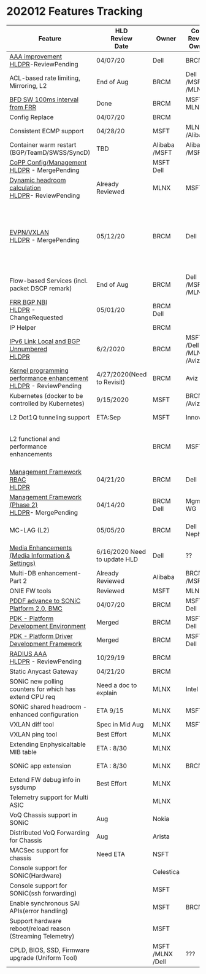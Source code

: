 # 202012 Features Tracking

| Feature  | HLD<br/>Review<br/>Date | Owner| Code<br>Review<br> Owner| Code<br>Review<br>Date | Code PR Status                                                     |
| ----------------------------------- | --------------------- | -----------|-----------| ------------------------ | ------------------------------------------------------------ | 
| [AAA improvement ](https://github.com/Azure/SONiC/blob/a46aa68b3a3ca57fea28c3d139fcef437e0cf0e6/doc/aaa/AAA%20Improvements/AAA%20Improvements.md)<br>[HLDPR](https://github.com/Azure/SONiC/pull/583)-ReviewPending  | 04/07/20     | Dell   | BRCM |   |  |
| ACL-based rate limiting, Mirroring, L2  | End of Aug     | BRCM| Dell<br>/MSFT<br>/MLNX |   |  |
| [BFD SW 100ms interval from FRR](https://github.com/Azure/SONiC/blob/master/doc/bfd/BFD_Enhancement_HLD.md)| Done     | BRCM   | MSFT<br>MLNX|  | New PR for replacing 3838 ? | [3838](https://github.com/Azure/sonic-buildimage/pull/3838) - change requested;<br>[5197](https://github.com/FRRouting/frr/pull/5197) - Merged|
| Config Replace  | 04/07/20     | BRCM|  |   |  | |
| Consistent ECMP support  | 04/28/20     | MSFT| MLNX<br>/Alibaba  |   | [1315](https://github.com/Azure/sonic-swss/pull/1315)- ReviewPending  |
| Container warm restart (BGP/TeamD/SWSS/SyncD) | TBD | Alibaba<br>/MSFT| Alibaba<br>/MSFT | | TBD: PR Links  |
| [CoPP Config/Management](https://github.com/Azure/SONiC/blob/fdc7cff16b7f42f1a1b01dd506279e3e9f9269cb/doc/copp/CoPP%20Config%20and%20Management.md)<br>[HLDPR](https://github.com/Azure/SONiC/pull/606) - MergePending |  | MSFT<br>Dell|  |   | will be cherry picked once merged | [358](https://github.com/Azure/sonic-swss-common/pull/358)-Merged<br>[1333](https://github.com/Azure/sonic-swss/pull/1333)-ReviewPending<br>[4861](https://github.com/Azure/sonic-buildimage/pull/4861)-ChangeRequired|
| [Dynamic headroom calculation](https://github.com/Azure/SONiC/blob/415f19931bccd900ac528b100aafffa6000e82e9/doc/qos/dynamically-headroom-calculation.md)<br>[HLDPR](https://github.com/Azure/SONiC/pull/605)- ReviewPending|   Already Reviewed   |  MLNX  | MSFT |   |   |
| [EVPN/VXLAN](https://github.com/Azure/SONiC/blob/7fbda34ee3315960c164a0c202f39c2ec515cfc3/doc/vxlan/EVPN/EVPN_VXLAN_HLD.md)<br>[HLDPR](https://github.com/Azure/SONiC/pull/437) - MergePending| 05/12/20    |  BRCM|Dell| |[339](https://github.com/Azure/sonic-swss-common/pull/339) - Merged<br>[350](https://github.com/Azure/sonic-swss-common/pull/350) - ReviewPending<br>[1264](https://github.com/Azure/sonic-swss/pull/1264) - FinalReviewAndApprovalPending<br>[1266](https://github.com/Azure/sonic-swss/pull/1266) - FinalReviewAndApprovalPending<br>[1318](https://github.com/Azure/sonic-swss/pull/1318) - ReviewPending<br>[1267](https://github.com/Azure/sonic-swss/pull/1267) - ReviewPending<br>[870](https://github.com/Azure/sonic-utilities/pull/870) - ReviewPending  |
| Flow-based Services (incl. packet DSCP remark)      |  End of Aug   |  BRCM| Dell<br>/MSFT<br>/MLNX |  |    |  |
| [FRR BGP NBI](https://github.com/Azure/SONiC/blob/48e9012c548528b6528745bda9d75b4164e785eb/doc/mgmt/SONiC_Design_Doc_Unified_FRR_Mgmt_Interface.md)<br>[HLDPR](https://github.com/Azure/SONiC/pull/544) - ChangeRequested| 05/01/20    |  BRCM<br>Dell  |  |Need ETA | |
| IP Helper|     |  BRCM|  |   | | |
| [IPv6 Link Local and BGP Unnumbered](https://github.com/Azure/SONiC/blob/3d2e5e66e05bcce0a64f5ad077b96ae2006527fd/doc/ipv6/ipv6_link_local.md)<br>[HLDPR](https://github.com/Azure/SONiC/pull/625) |  6/2/2020   |  BRCM|MSFT<br>/Dell<br>/MLNX<br>/Aviz| | | |
| [Kernel programming performance enhancement](https://github.com/Azure/SONiC/blob/f39c72147209aab8fec5deebb965bf4c91a1f876/doc/platform/nlapi/netlink_api_kernel_programming.md)<br>[HLDPR](https://github.com/Azure/SONiC/pull/493) - ReviewPending| 4/27/2020(Need to Revisit)   |  BRCM| Aviz | Need ETA  |  |
| Kubernetes (docker to be controlled by Kubernetes)       | 9/15/2020    |  MSFT| BRCM<br>/Aviz |   ||  |
| L2 Dot1Q tunneling support       | ETA:Sep |  MSFT| Innovium |ETA: Nov|  |  |
| L2 functional and performance enhancements|     |BRCM|MSFT|   | [885](https://github.com/Azure/sonic-swss/pull/885) - FinalReviewAndApprovalPending<br>[529](https://github.com/Azure/sonic-utilities/pull/529) - NotYetApproved &<br> NeedsConflictResolutions<br>[114](https://github.com/Azure/sonic-snmpagent/pull/114) - Merged|
| [Management Framework RBAC ](https://github.com/Azure/SONiC/blob/48fab9db4f090c5beaea5f7a8fdcb9474d23a4e9/doc/aaa/SONiC%20RBAC.md)<br>[HLDPR]()| 04/21/20|  BRCM  | Dell |  |  |
| [Management Framework (Phase 2)](https://github.com/Azure/SONiC/blob/34cac1aabdc865fc41cbe064a2ab2442645524b1/doc/mgmt/Management%20Framework.md)<br>[HLDPR](https://github.com/Azure/SONiC/pull/550#)- MergePending| 04/14/20    |  BRCM<br>Dell|Mgmt WG|  | PR list incomplete | [18](https://github.com/Azure/sonic-mgmt-framework/pull/18) - Merged<br>[19](https://github.com/Azure/sonic-mgmt-framework/pull/19) - Closed<br>[25](https://github.com/Azure/sonic-mgmt-framework/pull/25) - Closed |
| MC-LAG (L2)| 05/05/20    |  BRCM|Dell<br>Nephos | | [596](https://github.com/Azure/SONiC/pull/596) - Open<br>[885](https://github.com/Azure/sonic-swss/pull/885) - Open<br>[529](https://github.com/Azure/sonic-utilities/pull/529) - Open<br> |
| [Media Enhancements<br>(Media Information & Settings)](https://github.com/Azure/SONiC/blob/a6e9636552149829e39a82705d1ad2b48a17b3f0/doc/media-info-enhancements/media-info.md)|6/16/2020 Need to update  HLD|Dell| ?? | Need ETA |  |
| Multi-DB enhancement-Part 2|  Already Reviewed   |  Alibaba  | BRCM<br>/MSFT | Need ETA  |  |
| ONIE FW tools|  Reviewed   |  MSFT  |MLNX|   |   |
| [PDDF advance to SONiC Platform 2.0, BMC](https://github.com/Azure/SONiC/blob/master/doc/platform/brcm_pdk_pddf.md)| 04/07/20|BRCM|MSFT<br>Dell|  | Expecting a closure once PR's are merged|  | [4756](https://github.com/Azure/sonic-buildimage/pull/4756) - ChangeRequested<br>[940](https://github.com/Azure/sonic-utilities/pull/940) - ChangeRequested<br>[92](https://github.com/Azure/sonic-platform-common/pull/92) - Merged |
| [PDK - Platform Development Environment](https://github.com/Azure/SONiC/blob/master/doc/platform/pde.md)| Merged    |  BRCM|MSFT<br>Dell|   |Expecting a closure once PR's are merged|  | [3778](https://github.com/Azure/sonic-buildimage/pull/3778) - ChangeRequested<br>[28](https://github.com/Azure/sonic-platform-pdk-pde/pull/28) - Merged |
| [PDK - Platform Driver Development Framework](https://github.com/Azure/SONiC/blob/master/doc/platform/brcm_pdk_pddf.md)| Merged    |  BRCM|MSFT<br>Dell|   |Expecting a closure once PR's are merged|  | [3387](https://github.com/Azure/sonic-buildimage/pull/3387) - ApprovalPending &<br> NeedsConflictResolutions<br>[624](https://github.com/Azure/sonic-utilities/pull/624) - Merged<br>[62](https://github.com/Azure/sonic-platform-common/pull/62) - Merged|
| [RADIUS AAA](https://github.com/Azure/SONiC/blob/3edad287edc79ea7e227648cba566a6ce347bf49/doc/aaa/radius_authentication.md)<br>[HLDPR](https://github.com/Azure/SONiC/pull/500) - ReviewPending| 10/29/19    |BRCM|  |   |  |[4220](https://github.com/Azure/sonic-buildimage/pull/4220) - ReviewPending <br>[830](https://github.com/Azure/sonic-utilities/pull/830) - ReviewPending|
| Static Anycast Gateway| 04/21/20    |  BRCM  |  |   |  |
| SONiC new polling counters for which has extend CPU req| Need a doc to explain   |  MLNX | Intel | ETA : Aug  |  |
| SONiC shared headroom - enhanced configuration | ETA 9/15 |  MLNX | MSFT  | Need ETA  |  |
| VXLAN diff tool  |  Spec in Mid Aug   | MLNX | MSFT  |   |  |
| VXLAN ping tool |  Best Effort   | MLNX |  |   |  |
| Extending Enphysicaltable MIB table |  ETA : 8/30   | MLNX |  |   |  |
| SONiC app extension |   ETA : 8/30  | MLNX | BRCM |  ETA : Oct |  |
| Extend FW debug info in sysdump | Best Effort    | MLNX  |  |   |  |
| Telemetry support for Multi ASIC |     | MLNX  |  |   |  |
| VoQ Chassis support in SONiC |  Aug   | Nokia |  |   |  |
| Distributed VoQ Forwarding for Chassis | Aug    | Arista |  |   |  |
| MACSec support for chassis |  Need ETA   | NSFT|  |   |  |
| Console support for SONiC(Hardware) |     | Celestica |  |   |  |
| Console support for SONiC(ssh forwarding) |     | MSFT |  |   |  |
| Enable synchronous SAI APIs(error handling) |     | MSFT | BRCM |   |  |
| Support hardware reboot/reload reason (Streaming Telemetry) |     | MSFT |  |   |  |
| CPLD, BIOS, SSD, Firmware upgrade (Uniform Tool) |     | MSFT<br>/MLNX<br>/Dell| ??? |   |  |


